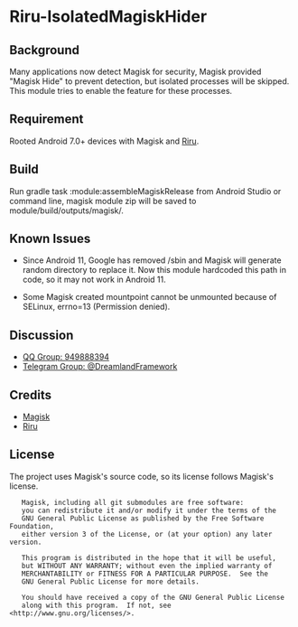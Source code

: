 # Riru-IsolatedMagiskHider
## Background
Many applications now detect Magisk for security, Magisk provided "Magisk Hide" to prevent detection, but isolated processes will be skipped. This module tries to enable the feature for these processes.

## Requirement
Rooted Android 7.0+ devices with Magisk and [Riru](https://github.com/RikkaApps/Riru).

## Build
Run gradle task :module:assembleMagiskRelease from Android Studio or command line, magisk module zip will be saved to module/build/outputs/magisk/.

## Known Issues
- Since Android 11, Google has removed /sbin and Magisk will generate random directory to replace it. Now this module hardcoded this path in code, so it may not work in Android 11.

- Some Magisk created mountpoint cannot be unmounted because of SELinux, errno=13 (Permission denied).

## Discussion
- [QQ Group: 949888394](https://shang.qq.com/wpa/qunwpa?idkey=25549719b948d2aaeb9e579955e39d71768111844b370fcb824d43b9b20e1c04)
- [Telegram Group: @DreamlandFramework](https://t.me/DreamlandFramework)

## Credits
- [Magisk](https://github.com/topjohnwu/Magisk)
- [Riru](https://github.com/RikkaApps/Riru)

## License
The project uses Magisk's source code, so its license follows Magisk's license.
```
   Magisk, including all git submodules are free software:
   you can redistribute it and/or modify it under the terms of the
   GNU General Public License as published by the Free Software Foundation,
   either version 3 of the License, or (at your option) any later version.

   This program is distributed in the hope that it will be useful,
   but WITHOUT ANY WARRANTY; without even the implied warranty of
   MERCHANTABILITY or FITNESS FOR A PARTICULAR PURPOSE.  See the
   GNU General Public License for more details.

   You should have received a copy of the GNU General Public License
   along with this program.  If not, see <http://www.gnu.org/licenses/>.
```